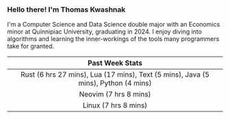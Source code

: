 
### Hello there! I'm Thomas Kwashnak

I'm a Computer Science and Data Science double major with an Economics
minor at Quinnipiac University, graduating in 2024.
I enjoy diving into algorithms and learning the inner-workings of the tools
many programmers take for granted.

| Past Week Stats |
| :---: |
| Rust (6 hrs 27 mins), Lua (17 mins), Text (5 mins), Java (5 mins), Python (4 mins) |
| Neovim (7 hrs 8 mins) |
| Linux (7 hrs 8 mins) |

